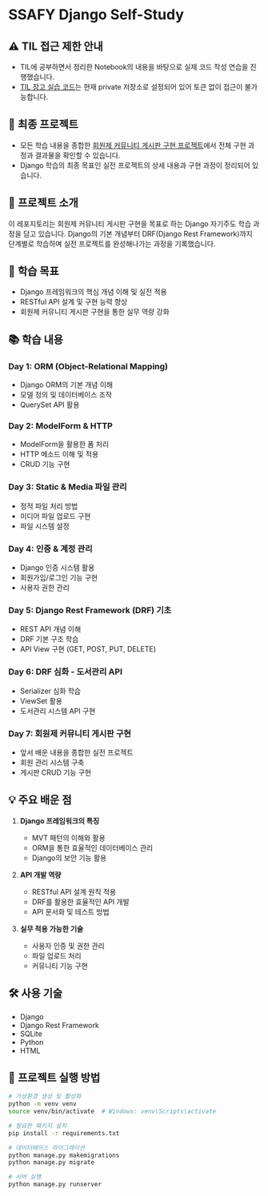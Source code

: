 # SSAFY Django Self-Study

## ⚠️ TIL 접근 제한 안내
- TIL에 공부하면서 정리한 Notebook의 내용을 바탕으로 실제 코드 작성 연습을 진행했습니다.
- [TIL 장고 실습 코드](https://github.com/mins-git/TIL/tree/master/WEB/Django/Notebook)는 현재 private 저장소로 설정되어 있어 토큰 없이 접근이 불가능합니다.

## 🎯 최종 프로젝트
- 모든 학습 내용을 종합한 [회원제 커뮤니티 게시판 구현 프로젝트](https://github.com/mins-git/ssafy-django-selfstudy/blob/master/day7-%20%ED%9A%8C%EC%9B%90%EC%A0%9C%20%EC%BB%A4%EB%AE%A4%EB%8B%88%ED%8B%B0%20%EA%B2%8C%EC%8B%9C%ED%8C%90%20%EA%B5%AC%ED%98%84/README.md)에서 전체 구현 과정과 결과물을 확인할 수 있습니다.
- Django 학습의 최종 목표인 실전 프로젝트의 상세 내용과 구현 과정이 정리되어 있습니다.



## 📌 프로젝트 소개
이 레포지토리는 회원제 커뮤니티 게시판 구현을 목표로 하는 Django 자기주도 학습 과정을 담고 있습니다. 
Django의 기본 개념부터 DRF(Django Rest Framework)까지 단계별로 학습하며 실전 프로젝트를 완성해나가는 과정을 기록했습니다.

## 🎯 학습 목표
- Django 프레임워크의 핵심 개념 이해 및 실전 적용
- RESTful API 설계 및 구현 능력 향상
- 회원제 커뮤니티 게시판 구현을 통한 실무 역량 강화

## 📚 학습 내용

### Day 1: ORM (Object-Relational Mapping)
- Django ORM의 기본 개념 이해
- 모델 정의 및 데이터베이스 조작
- QuerySet API 활용

### Day 2: ModelForm & HTTP
- ModelForm을 활용한 폼 처리
- HTTP 메소드 이해 및 적용
- CRUD 기능 구현

### Day 3: Static & Media 파일 관리
- 정적 파일 처리 방법
- 미디어 파일 업로드 구현
- 파일 시스템 설정

### Day 4: 인증 & 계정 관리
- Django 인증 시스템 활용
- 회원가입/로그인 기능 구현
- 사용자 권한 관리

### Day 5: Django Rest Framework (DRF) 기초
- REST API 개념 이해
- DRF 기본 구조 학습
- API View 구현 (GET, POST, PUT, DELETE)

### Day 6: DRF 심화 - 도서관리 API
- Serializer 심화 학습
- ViewSet 활용
- 도서관리 시스템 API 구현

### Day 7: 회원제 커뮤니티 게시판 구현
- 앞서 배운 내용을 종합한 실전 프로젝트
- 회원 관리 시스템 구축
- 게시판 CRUD 기능 구현

## 💡 주요 배운 점
1. **Django 프레임워크의 특징**
   - MVT 패턴의 이해와 활용
   - ORM을 통한 효율적인 데이터베이스 관리
   - Django의 보안 기능 활용

2. **API 개발 역량**
   - RESTful API 설계 원칙 적용
   - DRF를 활용한 효율적인 API 개발
   - API 문서화 및 테스트 방법

3. **실무 적용 가능한 기술**
   - 사용자 인증 및 권한 관리
   - 파일 업로드 처리
   - 커뮤니티 기능 구현

## 🛠 사용 기술
- Django
- Django Rest Framework
- SQLite
- Python
- HTML

## 📝 프로젝트 실행 방법
```bash
# 가상환경 생성 및 활성화
python -m venv venv
source venv/bin/activate  # Windows: venv\Scripts\activate

# 필요한 패키지 설치
pip install -r requirements.txt

# 데이터베이스 마이그레이션
python manage.py makemigrations
python manage.py migrate

# 서버 실행
python manage.py runserver